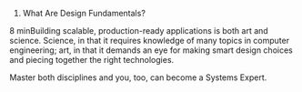 1. What Are Design Fundamentals?

8 minBuilding scalable, production-ready applications is both art and science. Science, in that it requires knowledge 
of many topics in computer engineering; art, in that it demands an eye for making smart design choices and piecing 
together the right technologies.

Master both disciplines and you, too, can become a Systems Expert.

